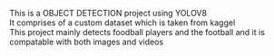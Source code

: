 This is a OBJECT DETECTION project using YOLOV8
<br>
It comprises of a custom dataset which is taken from kaggel
<br>
This project mainly detects foodball players and the football and it is compatable with both images and videos
